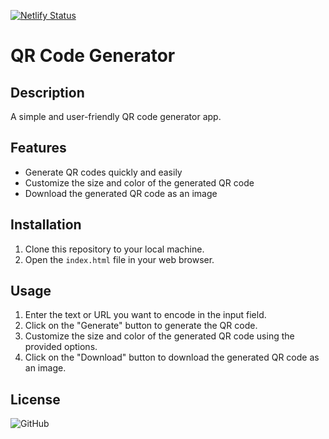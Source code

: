 [![Netlify Status](https://api.netlify.com/api/v1/badges/12d5dd8c-8550-40bd-80b9-3982496d596a/deploy-status)](https://steady-medovik-b7167e.netlify.app/)

# QR Code Generator

## Description
A simple and user-friendly QR code generator app.

## Features
- Generate QR codes quickly and easily
- Customize the size and color of the generated QR code
- Download the generated QR code as an image

## Installation
1. Clone this repository to your local machine.
2. Open the `index.html` file in your web browser.

## Usage
1. Enter the text or URL you want to encode in the input field.
2. Click on the "Generate" button to generate the QR code.
3. Customize the size and color of the generated QR code using the provided options.
4. Click on the "Download" button to download the generated QR code as an image.

## License
![GitHub](https://img.shields.io/github/license/jlopezestrada/QR-Code-Generator)
